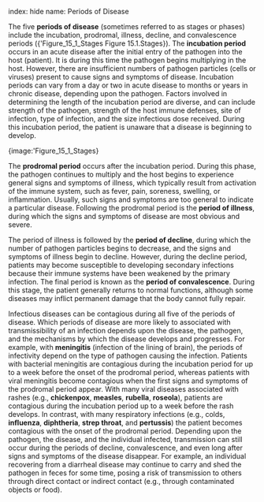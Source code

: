 index: hide
name: Periods of Disease

The five  **periods of disease** (sometimes referred to as stages or phases) include the incubation, prodromal, illness, decline, and convalescence periods ({'Figure_15_1_Stages Figure 15.1.Stages}). The  **incubation period** occurs in an acute disease after the initial entry of the pathogen into the host (patient). It is during this time the pathogen begins multiplying in the host. However, there are insufficient numbers of pathogen particles (cells or viruses) present to cause signs and symptoms of disease. Incubation periods can vary from a day or two in acute disease to months or years in chronic disease, depending upon the pathogen. Factors involved in determining the length of the incubation period are diverse, and can include strength of the pathogen, strength of the host immune defenses, site of infection, type of infection, and the size infectious dose received. During this incubation period, the patient is unaware that a disease is beginning to develop.


{image:'Figure_15_1_Stages}
        

The  **prodromal period** occurs after the incubation period. During this phase, the pathogen continues to multiply and the host begins to experience general signs and symptoms of illness, which typically result from activation of the immune system, such as fever, pain, soreness, swelling, or inflammation. Usually, such signs and symptoms are too general to indicate a particular disease. Following the prodromal period is the  **period of illness**, during which the signs and symptoms of disease are most obvious and severe.

The period of illness is followed by the  **period of decline**, during which the number of pathogen particles begins to decrease, and the signs and symptoms of illness begin to decline. However, during the decline period, patients may become susceptible to developing secondary infections because their immune systems have been weakened by the primary infection. The final period is known as the  **period of convalescence**. During this stage, the patient generally returns to normal functions, although some diseases may inflict permanent damage that the body cannot fully repair.

Infectious diseases can be contagious during all five of the periods of disease. Which periods of disease are more likely to associated with transmissibility of an infection depends upon the disease, the pathogen, and the mechanisms by which the disease develops and progresses. For example, with  **meningitis** (infection of the lining of brain), the periods of infectivity depend on the type of pathogen causing the infection. Patients with bacterial meningitis are contagious during the incubation period for up to a week before the onset of the prodromal period, whereas patients with viral meningitis become contagious when the first signs and symptoms of the prodromal period appear. With many viral diseases associated with rashes (e.g.,  **chickenpox**,  **measles**,  **rubella**,  **roseola**), patients are contagious during the incubation period up to a week before the rash develops. In contrast, with many respiratory infections (e.g., colds,  **influenza**,  **diphtheria**,  **strep throat**, and  **pertussis**) the patient becomes contagious with the onset of the prodromal period. Depending upon the pathogen, the disease, and the individual infected, transmission can still occur during the periods of decline, convalescence, and even long after signs and symptoms of the disease disappear. For example, an individual recovering from a diarrheal disease may continue to carry and shed the pathogen in feces for some time, posing a risk of transmission to others through direct contact or indirect contact (e.g., through contaminated objects or food).

